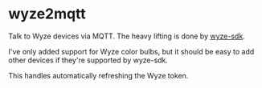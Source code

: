 # wyze2mqtt

Talk to Wyze devices via MQTT. The heavy lifting is done by [wyze-sdk](https://github.com/shauntarves/wyze-sdk).

I've only added support for Wyze color bulbs, but it should be easy to add other devices if they're supported by wyze-sdk.

This handles automatically refreshing the Wyze token.
